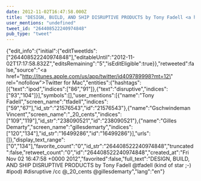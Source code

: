 ```yaml
---
date: 2012-11-02T16:47:58.000Z
title: "DESIGN, BUILD, AND SHIP DISRUPTIVE PRODUCTS by Tony Fadell <a href='http://twitter.com/tfadell'>@tfadell</a> (kind of star ;-) #ipod) #disruptive /cc <a href='http://twitter.com/_20_cents'>@_20_cents</a> <a href='http://twitter.com/gillesdemarty'>@gillesdemarty</a>″"
user_mentions: "undefined"
tweet_id: "264408522240974848"
pub_type: "tweet"
---
```

{"edit_info":{"initial":{"editTweetIds":["264408522240974848"],"editableUntil":"2012-11-02T17:17:58.832Z","editsRemaining":"5","isEditEligible":true}},"retweeted":false,"source":"<a href=\"http://itunes.apple.com/us/app/twitter/id409789998?mt=12\" rel=\"nofollow\">Twitter for Mac</a>","entities":{"hashtags":[{"text":"ipod","indices":["86","91"]},{"text":"disruptive","indices":["93","104"]}],"symbols":[],"user_mentions":[{"name":"Tony Fadell","screen_name":"tfadell","indices":["59","67"],"id_str":"21576543","id":"21576543"},{"name":"Gschwindeman Vincent","screen_name":"_20_cents","indices":["109","119"],"id_str":"238090521","id":"238090521"},{"name":"Gilles Demarty","screen_name":"gillesdemarty","indices":["120","134"],"id_str":"16499286","id":"16499286"}],"urls":[]},"display_text_range":["0","134"],"favorite_count":"0","id_str":"264408522240974848","truncated":false,"retweet_count":"0","id":"264408522240974848","created_at":"Fri Nov 02 16:47:58 +0000 2012","favorited":false,"full_text":"DESIGN, BUILD, AND SHIP DISRUPTIVE PRODUCTS by Tony Fadell @tfadell (kind of star ;-) #ipod) #disruptive /cc @_20_cents @gillesdemarty","lang":"en"}

